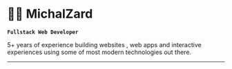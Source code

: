 # 🏄‍♂️ MichalZard

**`Fullstack Web Developer`**

5+ years of experience building websites , web apps and interactive experiences using some of most modern technologies out there. 

---
